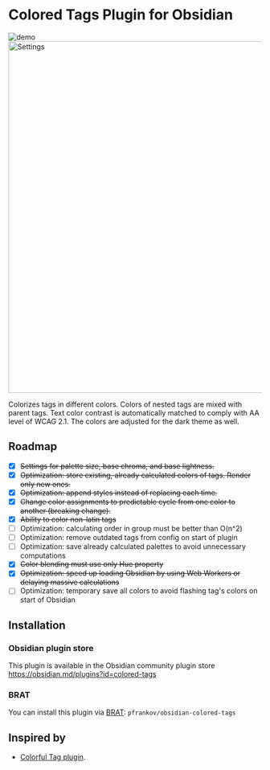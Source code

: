 # Colored Tags Plugin for Obsidian

![demo](https://github.com/pfrankov/obsidian-colored-tags/assets/584632/b9aacb23-1433-4775-8142-5af223634f62)
<img width="700" alt="Settings" src="https://github.com/pfrankov/obsidian-colored-tags/assets/584632/829b84da-ff37-460c-9daf-5b110c414fe3">

Colorizes tags in different colors. Colors of nested tags are mixed with parent tags.
Text color contrast is automatically matched to comply with AA level of WCAG 2.1.
The colors are adjusted for the dark theme as well.

## Roadmap
- [x] ~~Settings for palette size, base chroma, and base lightness.~~
- [x] ~~Optimization: store existing, already calculated colors of tags. Render only new ones.~~
- [x] ~~Optimization: append styles instead of replacing each time.~~
- [x] ~~Change color assignments to predictable cycle from one color to another (breaking change).~~
- [x] ~~Ability to color non-latin tags~~
- [ ] Optimization: calculating order in group must be better than O(n^2)
- [ ] Optimization: remove outdated tags from config on start of plugin
- [ ] Optimization: save already calculated palettes to avoid unnecessary computations
- [x] ~~Color blending must use only Hue property~~
- [x] ~~Optimization: speed up loading Obsidian by using Web Workers or delaying massive calculations~~
- [ ] Optimization: temporary save all colors to avoid flashing tag's colors on start of Obsidian 

## Installation

### Obsidian plugin store
This plugin is available in the Obsidian community plugin store https://obsidian.md/plugins?id=colored-tags

### BRAT
You can install this plugin via [BRAT](https://obsidian.md/plugins?id=obsidian42-brat): `pfrankov/obsidian-colored-tags`

## Inspired by
- [Colorful Tag plugin](https://github.com/rien7/obsidian-colorful-tag).
